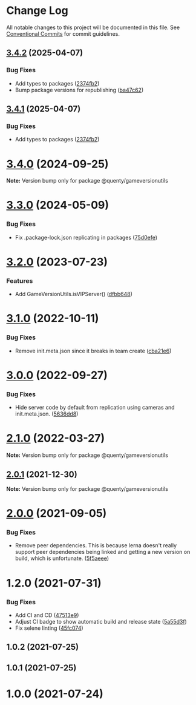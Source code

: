 # Change Log

All notable changes to this project will be documented in this file.
See [Conventional Commits](https://conventionalcommits.org) for commit guidelines.

## [3.4.2](https://github.com/Quenty/NevermoreEngine/compare/@quenty/gameversionutils@3.4.0...@quenty/gameversionutils@3.4.2) (2025-04-07)


### Bug Fixes

* Add types to packages ([2374fb2](https://github.com/Quenty/NevermoreEngine/commit/2374fb2b043cfbe0e9b507b3316eec46a4e353a0))
* Bump package versions for republishing ([ba47c62](https://github.com/Quenty/NevermoreEngine/commit/ba47c62e32170bf74377b0c658c60b84306dc294))





## [3.4.1](https://github.com/Quenty/NevermoreEngine/compare/@quenty/gameversionutils@3.4.0...@quenty/gameversionutils@3.4.1) (2025-04-07)


### Bug Fixes

* Add types to packages ([2374fb2](https://github.com/Quenty/NevermoreEngine/commit/2374fb2b043cfbe0e9b507b3316eec46a4e353a0))





# [3.4.0](https://github.com/Quenty/NevermoreEngine/compare/@quenty/gameversionutils@3.3.0...@quenty/gameversionutils@3.4.0) (2024-09-25)

**Note:** Version bump only for package @quenty/gameversionutils





# [3.3.0](https://github.com/Quenty/NevermoreEngine/compare/@quenty/gameversionutils@3.2.0...@quenty/gameversionutils@3.3.0) (2024-05-09)


### Bug Fixes

* Fix .package-lock.json replicating in packages ([75d0efe](https://github.com/Quenty/NevermoreEngine/commit/75d0efeef239f221d93352af71a5b3e930ec23c5))





# [3.2.0](https://github.com/Quenty/NevermoreEngine/compare/@quenty/gameversionutils@3.1.0...@quenty/gameversionutils@3.2.0) (2023-07-23)


### Features

* Add GameVersionUtils.isVIPServer() ([dfbb648](https://github.com/Quenty/NevermoreEngine/commit/dfbb6488e947c9e29eeccbc02ada2070b8b1dafe))





# [3.1.0](https://github.com/Quenty/NevermoreEngine/compare/@quenty/gameversionutils@3.0.0...@quenty/gameversionutils@3.1.0) (2022-10-11)


### Bug Fixes

* Remove init.meta.json since it breaks in team create ([cba21e6](https://github.com/Quenty/NevermoreEngine/commit/cba21e602b50ea3799044eae9cb690d1cd9c88ec))





# [3.0.0](https://github.com/Quenty/NevermoreEngine/compare/@quenty/gameversionutils@2.1.0...@quenty/gameversionutils@3.0.0) (2022-09-27)


### Bug Fixes

* Hide server code by default from replication using cameras and init.meta.json. ([5636dd8](https://github.com/Quenty/NevermoreEngine/commit/5636dd8cafe68db4571ed214a82b84698f2f74c0))





# [2.1.0](https://github.com/Quenty/NevermoreEngine/compare/@quenty/gameversionutils@2.0.1...@quenty/gameversionutils@2.1.0) (2022-03-27)

**Note:** Version bump only for package @quenty/gameversionutils





## [2.0.1](https://github.com/Quenty/NevermoreEngine/compare/@quenty/gameversionutils@2.0.0...@quenty/gameversionutils@2.0.1) (2021-12-30)

**Note:** Version bump only for package @quenty/gameversionutils





# [2.0.0](https://github.com/Quenty/NevermoreEngine/compare/@quenty/gameversionutils@1.2.0...@quenty/gameversionutils@2.0.0) (2021-09-05)


### Bug Fixes

* Remove peer dependencies. This is because lerna doesn't really support peer dependencies being linked and getting a new version on build, which is unfortunate. ([5f5aeee](https://github.com/Quenty/NevermoreEngine/commit/5f5aeeea8de9975435309e53679f0ef7064f9dd0))





# 1.2.0 (2021-07-31)


### Bug Fixes

* Add CI and CD ([47513e9](https://github.com/Quenty/NevermoreEngine/commit/47513e9b568162707534af132396dd8756947dd3))
* Adjust CI badge to show automatic build and release state ([5a55d3f](https://github.com/Quenty/NevermoreEngine/commit/5a55d3f19bf8d66a760d67da9b56ed47fab74656))
* Fix selene linting ([45fc074](https://github.com/Quenty/NevermoreEngine/commit/45fc07489ee59127ac6582689f19a0e87c1e5b5a))



## 1.0.2 (2021-07-25)



## 1.0.1 (2021-07-25)



# 1.0.0 (2021-07-24)
